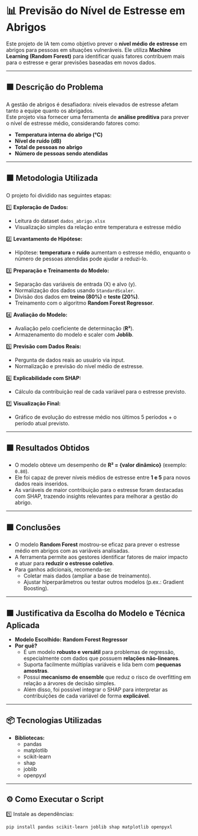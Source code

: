 # 📊 Previsão do Nível de Estresse em Abrigos

Este projeto de IA tem como objetivo prever o **nível médio de estresse** em abrigos para pessoas em situações vulneráveis. Ele utiliza **Machine Learning (Random Forest)** para identificar quais fatores contribuem mais para o estresse e gerar previsões baseadas em novos dados.

---

## 🟩 Descrição do Problema

A gestão de abrigos é desafiadora: níveis elevados de estresse afetam tanto a equipe quanto os abrigados.  
Este projeto visa fornecer uma ferramenta de **análise preditiva** para prever o nível de estresse médio, considerando fatores como:

- **Temperatura interna do abrigo (°C)**
- **Nível de ruído (dB)**
- **Total de pessoas no abrigo**
- **Número de pessoas sendo atendidas**

---

## 🟩 Metodologia Utilizada

O projeto foi dividido nas seguintes etapas:

1️⃣ **Exploração de Dados:**  
- Leitura do dataset `dados_abrigo.xlsx`  
- Visualização simples da relação entre temperatura e estresse médio  

2️⃣ **Levantamento de Hipótese:**  
- Hipótese: **temperatura** e **ruído** aumentam o estresse médio, enquanto o número de pessoas atendidas pode ajudar a reduzi-lo.

3️⃣ **Preparação e Treinamento do Modelo:**  
- Separação das variáveis de entrada (X) e alvo (y).  
- Normalização dos dados usando `StandardScaler`.  
- Divisão dos dados em **treino (80%)** e **teste (20%)**.  
- Treinamento com o algoritmo **Random Forest Regressor**.

4️⃣ **Avaliação do Modelo:**  
- Avaliação pelo coeficiente de determinação (**R²**).  
- Armazenamento do modelo e scaler com **Joblib**.

5️⃣ **Previsão com Dados Reais:**  
- Pergunta de dados reais ao usuário via input.  
- Normalização e previsão do nível médio de estresse.

6️⃣ **Explicabilidade com SHAP:**  
- Cálculo da contribuição real de cada variável para o estresse previsto.

7️⃣ **Visualização Final:**  
- Gráfico de evolução do estresse médio nos últimos 5 períodos + o período atual previsto.

---

## 🟩 Resultados Obtidos

- O modelo obteve um desempenho de **R² = {valor dinâmico}** (exemplo: `0.80`).  
- Ele foi capaz de prever níveis médios de estresse entre **1 e 5** para novos dados reais inseridos.  
- As variáveis de maior contribuição para o estresse foram destacadas com SHAP, trazendo insights relevantes para melhorar a gestão do abrigo.

---

## 🟩 Conclusões

- O modelo **Random Forest** mostrou-se eficaz para prever o estresse médio em abrigos com as variáveis analisadas.  
- A ferramenta permite aos gestores identificar fatores de maior impacto e atuar para **reduzir o estresse coletivo**.  
- Para ganhos adicionais, recomenda-se:  
  - Coletar mais dados (ampliar a base de treinamento).  
  - Ajustar hiperparâmetros ou testar outros modelos (p.ex.: Gradient Boosting).  

---

## 🟩 Justificativa da Escolha do Modelo e Técnica Aplicada

- **Modelo Escolhido:** **Random Forest Regressor**  
- **Por quê?**  
  - É um modelo **robusto e versátil** para problemas de regressão, especialmente com dados que possuem **relações não-lineares**.  
  - Suporta facilmente múltiplas variáveis e lida bem com **pequenas amostras**.  
  - Possui **mecanismo de ensemble** que reduz o risco de overfitting em relação a árvores de decisão simples.  
  - Além disso, foi possível integrar o SHAP para interpretar as contribuições de cada variável de forma **explicável**.

---

## 📦 Tecnologias Utilizadas

- **Bibliotecas:**  
  - pandas  
  - matplotlib  
  - scikit-learn  
  - shap  
  - joblib  
  - openpyxl  

---

## ⚙️ Como Executar o Script

1️⃣ Instale as dependências:  
```bash
pip install pandas scikit-learn joblib shap matplotlib openpyxl
